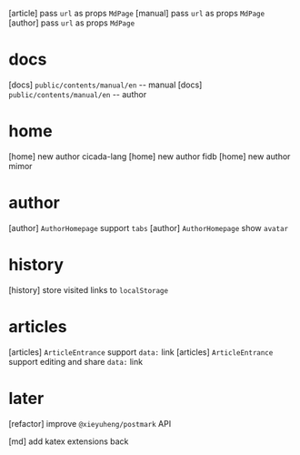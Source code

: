 [article] pass `url` as props `MdPage`
[manual] pass `url` as props `MdPage`
[author] pass `url` as props `MdPage`

# docs

[docs] `public/contents/manual/en` -- manual
[docs] `public/contents/manual/en` -- author

# home

[home] new author cicada-lang
[home] new author fidb
[home] new author mimor

# author

[author] `AuthorHomepage` support `tabs`
[author] `AuthorHomepage` show `avatar`

# history

[history] store visited links to `localStorage`

# articles

[articles] `ArticleEntrance` support `data:` link
[articles] `ArticleEntrance` support editing and share `data:` link

# later

[refactor] improve `@xieyuheng/postmark` API

[md] add katex extensions back
